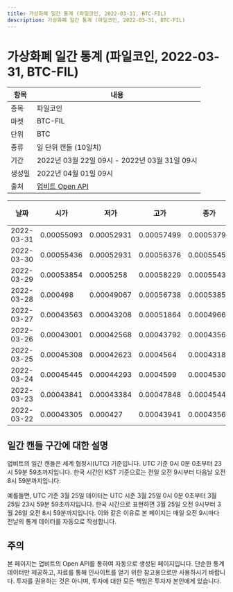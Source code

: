 ```yaml
---
title: 가상화폐 일간 통계 (파일코인, 2022-03-31, BTC-FIL)
description: 가상화폐 일간 통계 (파일코인, 2022-03-31, BTC-FIL)
---
```



가상화폐 일간 통계 (파일코인, 2022-03-31, BTC-FIL)
===

|항목|내용|
|--|--|
|종목|파일코인|
|마켓|BTC-FIL|
|단위|BTC|
|종류|일 단위 캔들 (10일치)|
|기간|2022년 03월 22일 09시 - 2022년 03월 31일 09시|
|생성일|2022년 04월 01일 09시|
|출처|[업비트 Open API](https://docs.upbit.com)|


|날짜|시가|저가|고가|종가|비고|
|--|--|--|--|--|--|
|2022-03-31|0.00055093|0.00052931|0.00057499|0.00053796|    |
|2022-03-30|0.00055436|0.00052931|0.00056376|0.00055456|    |
|2022-03-29|0.00053854|0.0005258|0.00058229|0.00055436|    |
|2022-03-28|0.000498|0.00049067|0.00056738|0.00053854|    |
|2022-03-27|0.00043563|0.00043208|0.00051864|0.00049667|    |
|2022-03-26|0.00043001|0.00042568|0.00043792|0.00043563|    |
|2022-03-25|0.00045308|0.00042623|0.0004564|0.00043189|    |
|2022-03-24|0.00045445|0.00044293|0.0004599|0.00045308|    |
|2022-03-23|0.00043841|0.00043384|0.00047848|0.00045445|    |
|2022-03-22|0.00043305|0.000427|0.00043941|0.0004356|    |


일간 캔들 구간에 대한 설명
---


업비트의 일간 캔들은 세계 협정시(UTC) 기준입니다. 
UTC 기준 0시 0분 0초부터 23시 59분 59초까지입니다. 
한국 시간인 KST 기준으로는 전일 오전 9시부터 다음날 오전 8시 59분까지입니다. 


예를들면, UTC 기준 3월 25일 데이터는 UTC 시준 3월 25일 0시 0분 0초부터 3월 25일 23시 59분 59초까지입니다. 
한국 시간으로 표현하면 3월 25일 오전 9시부터 3월 26일 오전 8시 59분까지입니다. 
이와 같은 이유로 본 페이지는 매일 오전 9시마다 전날의 통계 데이터를 자동으로 작성합니다. 


주의
---


본 페이지는 업비트의 Open API를 통하여 자동으로 생성된 페이지입니다. 
단순한 통계 데이터만 제공하고, 자료를 통해 인사이트를 얻기 위한 참고용으로만 사용하시기 바랍니다. 
투자를 권유하는 것은 아니며, 투자에 대한 모든 책임은 투자자 본인에게 있습니다. 

